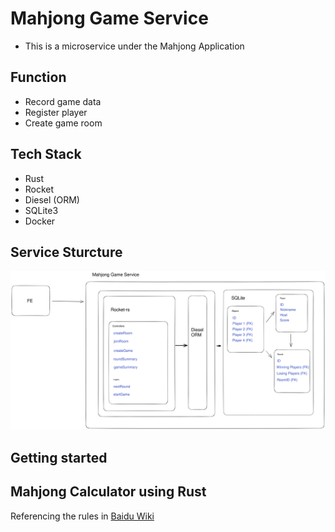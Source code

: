 # Mahjong Game Service

- This is a microservice under the Mahjong Application

## Function

- Record game data
- Register player
- Create game room

## Tech Stack

- Rust
- Rocket
- Diesel (ORM)
- SQLite3
- Docker

## Service Sturcture

<img src="./diagram.svg">

## Getting started


## Mahjong Calculator using Rust
Referencing the rules in [Baidu Wiki](https://baike.baidu.com/item/%E5%9B%BD%E9%99%85%E9%BA%BB%E5%B0%86%E8%A7%84%E5%88%99%E7%9A%84%E7%95%AA%E7%A7%8D/615857)

